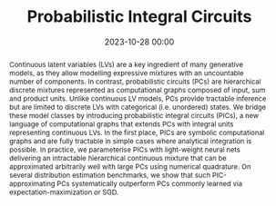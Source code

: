 ---
collection: publications
ref: "gala2023pic"
permalink: "publications/gala2023pic"
title:  "Probabilistic Integral Circuits"
date:   2023-10-28 00:00
tags: circuits probml
image: "/images/papers/gala2023pic/pic-comp.png"
authors: "Gennaro Gala, Cassio de Campos, Robert Peharz, Antonio Vergari, Erik Quaeghebeur"
paperurl: "https://arxiv.org/abs/2310.16986"
pdf: "https://arxiv.org/pdf/2310.16986.pdf"
venue: "arXiv 2023"
code: "https://github.com/gengala/pic"
excerpt: "We represent hierarchical continuous latent variable models as computational graph that allow us to efficiently approximate intractable distributions via recursive quadrature rules"
abstract: "Continuous latent variables (LVs) are a key ingredient of many generative models, as they allow modelling expressive mixtures with an uncountable number of components. In contrast, probabilistic circuits (PCs) are hierarchical discrete mixtures represented as computational graphs composed of input, sum and product units. Unlike continuous LV models, PCs provide tractable inference but are limited to discrete LVs with categorical (i.e. unordered) states. We bridge these model classes by introducing probabilistic integral circuits (PICs), a new language of computational graphs that extends PCs with integral units representing continuous LVs. In the first place, PICs are symbolic computational graphs and are fully tractable in simple cases where analytical integration is possible. In practice, we parameterise PICs with light-weight neural nets delivering an intractable hierarchical continuous mixture that can be approximated arbitrarily well with large PCs using numerical quadrature. On several distribution estimation benchmarks, we show that such PIC-approximating PCs systematically outperform PCs commonly learned via expectation-maximization or SGD."
supplemental: 
bibtex: "@article{gala2023pic,<br/>
  title={Probabilistic Integral Circuits},<br/>
  author={Gennaro Gala, Cassio de Campos, Robert Peharz, Antonio Vergari, Erik Quaeghebeur,<br/>
  journal={arXiv preprint arXiv:2310.16986},<br/>
  year={2023}
}"
---